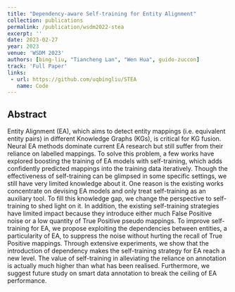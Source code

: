 ```yaml
---
title: "Dependency-aware Self-training for Entity Alignment"
collection: publications
permalink: /publication/wsdm2022-stea
excerpt: ''
date: 2023-02-27
year: 2023
venue: 'WSDM 2023'
authors: [bing-liu, "Tiancheng Lan", "Wen Hua", guido-zuccon]
track: 'Full Paper'
links:
 - url: https://github.com/uqbingliu/STEA
   name: Code
---
```


## Abstract


Entity Alignment (EA), which aims to detect entity mappings (i.e. equivalent entity pairs) in different Knowledge Graphs (KGs), is critical for KG fusion.
Neural EA methods dominate current EA research but still suffer from their reliance on labelled mappings.
To solve this problem, a few works have explored boosting the training of EA models with self-training, which adds confidently predicted mappings into the training data iteratively.
Though the effectiveness of self-training can be glimpsed in some specific settings, we still have very limited knowledge about it.
One reason is the existing works concentrate on devising EA models and only treat self-training as an auxiliary tool.
To fill this knowledge gap, we change the perspective to self-training to shed light on it.
In addition, the existing self-training strategies have limited impact because they introduce either much False Positive noise or a low quantity of True Positive pseudo mappings.
To improve self-training for EA, we propose exploiting the dependencies between entities, a particularity of EA, to suppress the noise without hurting the recall of True Positive mappings.
Through extensive experiments, we show that the introduction of dependency makes the self-training strategy for EA reach a new level.
The value of self-training in alleviating the reliance on annotation is actually much higher than what has been realised.
Furthermore, we suggest future study on smart data annotation to break the ceiling of EA performance.
